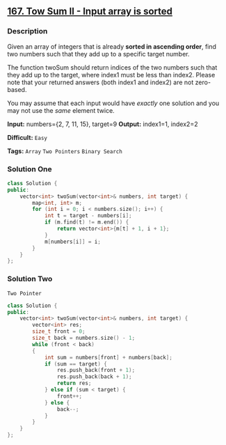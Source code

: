 ## [167. Tow Sum II - Input array is sorted](https://leetcode.com/problems/two-sum-ii-input-array-is-sorted/#/description)

### Description

Given an array of integers that is already **sorted in ascending order**, find two numbers such that they add up to a specific target number.

The function twoSum should return indices of the two numbers such that they add up to the target, where index1 must be less than index2. Please note that your returned answers (both index1 and index2) are not zero-based.

You may assume that each input would have _exactly_ one solution and you may not use the _same_ element twice.

**Input:** numbers={2, 7, 11, 15}, target=9
**Output:** index1=1, index2=2

**Difficult:** `Easy`

**Tags:** `Array` `Two Pointers` `Binary Search`

### Solution One

```c++
class Solution {
public:
    vector<int> twoSum(vector<int>& numbers, int target) {
        map<int, int> m;
        for (int i = 0; i < numbers.size(); i++) {
            int t = target - numbers[i];
            if (m.find(t) != m.end()) {
                return vector<int>{m[t] + 1, i + 1};
            }
            m[numbers[i]] = i;
        }
    }
};
```

### Solution Two

`Two Pointer`

```c++
class Solution {
public:
    vector<int> twoSum(vector<int>& numbers, int target) {
        vector<int> res;
        size_t front = 0;
        size_t back = numbers.size() - 1;
        while (front < back)
        {
            int sum = numbers[front] + numbers[back];
            if (sum == target) {
                res.push_back(front + 1);
                res.push_back(back + 1);
                return res;
            } else if (sum < target) {
                front++;
            } else {
                back--;
            }
        }
    }
};
```
